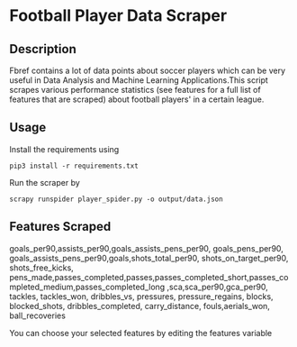 # Football Player Data Scraper


## Description 

Fbref contains a lot of data points  about  soccer players which can be very useful in Data Analysis and Machine Learning Applications.This script scrapes various performance statistics (see features for a full list of features that are scraped)  about football players'  in a certain league. 

## Usage

Install the requirements using 

`pip3 install -r requirements.txt`

Run the scraper by

`scrapy runspider player_spider.py -o output/data.json` 

## Features Scraped

goals_per90,assists_per90,goals_assists_pens_per90, goals_pens_per90, goals_assists_pens_per90,goals,shots_total_per90, shots_on_target_per90, shots_free_kicks, pens_made,passes_completed,passes,passes_completed_short,passes_completed_medium,passes_completed_long ,sca,sca_per90,gca_per90, tackles, tackles_won, dribbles_vs, pressures, pressure_regains, blocks, blocked_shots, dribbles_completed, carry_distance, fouls,aerials_won, ball_recoveries


You can choose your selected features by editing the features variable
